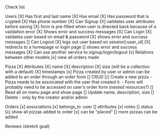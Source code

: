 Check list 

Users
[X] Has first and last name
[X] Has email
[X] Has password that is crypted
[X] Has phone number
[X] Can Signup
    [X] vaildates user attributes before saving
    [X] form is pre-filled when user is directed back because of a vaildation error
    [X] Shows error and success messages
[X] Can Login
    [X] vaildates user based on email & password
    [X] shows error and success messages
[] Can Logout
    [X] logs out user based on session[:user_id]
    [X] redirects to a homepage or login page
    [] shows error and success messages
[X] Can use another service to signup/login/logout
[x] Relations between other models
[x] view all orders made

Pizza
[X] Attributes
    [X] name
    [X] description
    [X] size (will be a collection with a default)
    [X] timestamps
[x] Pizza created by user or admin can be added to an order through an order form
[] CRUD
    [/] Create a new pizza
        - Pizza needs to be assoicated with the user that created it.
        - Form will probably need to be accessed on user's order form (nested resources?)
    [] Read all on menu page and show page
    [] Update name, description, size
    [] Delete - only by the creator and/or admin

Orders
[x] associations
    [x] belongs_to :user
[] attributes
    [x] notes
    [] status
[x] show all pizzas added to order
[x] can be "placed"
[] more pizzas can be added


Reviews (stretch goal)